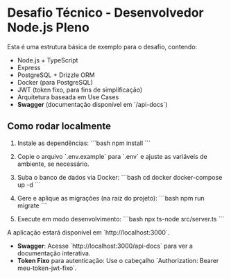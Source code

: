 # Desafio Técnico - Desenvolvedor Node.js Pleno

Esta é uma estrutura básica de exemplo para o desafio, contendo:
- Node.js + TypeScript
- Express
- PostgreSQL + Drizzle ORM
- Docker (para PostgreSQL)
- JWT (token fixo, para fins de simplificação)
- Arquitetura baseada em Use Cases
- **Swagger** (documentação disponível em \`/api-docs\`)

## Como rodar localmente

1. Instale as dependências:
\`\`\`bash
npm install
\`\`\`

2. Copie o arquivo \`.env.example\` para \`.env\` e ajuste as variáveis de ambiente, se necessário.

3. Suba o banco de dados via Docker:
\`\`\`bash
cd docker
docker-compose up -d
\`\`\`

4. Gere e aplique as migrações (na raiz do projeto):
\`\`\`bash
npm run migrate
\`\`\`

5. Execute em modo desenvolvimento:
\`\`\`bash
 npx ts-node src/server.ts
 \`\`\`

A aplicação estará disponível em \`http://localhost:3000\`.

- **Swagger**: Acesse \`http://localhost:3000/api-docs\` para ver a documentação interativa.
- **Token Fixo** para autenticação: Use o cabeçalho \`Authorization: Bearer meu-token-jwt-fixo\`.

